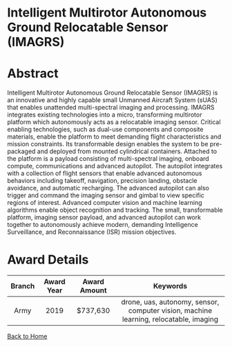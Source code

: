 
Intelligent Multirotor Autonomous Ground Relocatable Sensor (IMAGRS)
====================================================================

# Abstract


Intelligent Multirotor Autonomous Ground Relocatable Sensor (IMAGRS) is an innovative and highly capable small Unmanned Aircraft System (sUAS) that enables unattended multi-spectral imaging and processing. IMAGRS integrates existing technologies into a micro, transforming multirotor platform which autonomously acts as a relocatable imaging sensor. Critical enabling technologies, such as dual-use components and composite materials, enable the platform to meet demanding flight characteristics and mission constraints. Its transformable design enables the system to be pre-packaged and deployed from mounted cylindrical containers. Attached to the platform is a payload consisting of multi-spectral imaging, onboard compute, communications and advanced autopilot. The autopilot integrates with a collection of flight sensors that enable advanced autonomous behaviors including takeoff, navigation, precision landing, obstacle avoidance, and automatic recharging. The advanced autopilot can also trigger and command the imaging sensor and gimbal to view specific regions of interest. Advanced computer vision and machine learning algorithms enable object recognition and tracking. The small, transformable platform, imaging sensor payload, and advanced autopilot can work together to autonomously achieve modern, demanding Intelligence Surveillance, and Reconnaissance (ISR) mission objectives.  

# Award Details

|Branch|Award Year|Award Amount|Keywords|
| :---: | :---: | :---: | :---: |
|Army|2019|$737,630|drone, uas, autonomy, sensor, computer vision, machine learning, relocatable, imaging|
  
  


[Back to Home](https://github.com/chrischow/dod_sbir_awards/Reports/CC/#1103)
